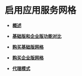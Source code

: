 # 启用应用服务网格<a name="istio_01_0017"></a>

-   **[概述](概述.md)**  

-   **[基础版和企业版功能对比](基础版和企业版功能对比.md)**  

-   **[购买基础版网格](购买基础版网格.md)**  

-   **[购买企业版网格](购买企业版网格.md)**  

-   **[代理模式](代理模式.md)**  


